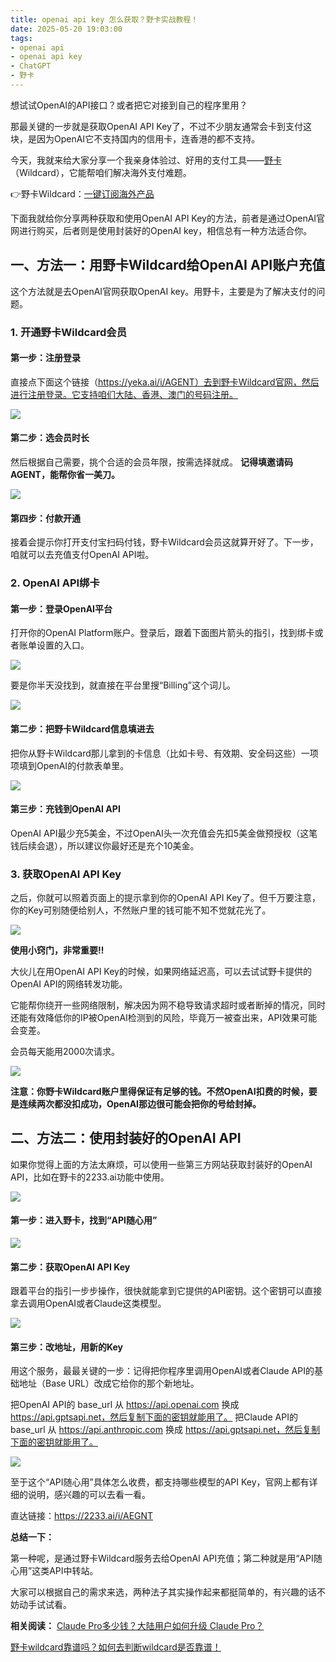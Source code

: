 ```yaml
---
title: openai api key 怎么获取？野卡实战教程！
date: 2025-05-20 19:03:00
tags:
- openai api
- openai api key
- ChatGPT
- 野卡
---
```




想试试OpenAI的API接口？或者把它对接到自己的程序里用？



那最关键的一步就是获取OpenAI API Key了，不过不少朋友通常会卡到支付这块，是因为OpenAI它不支持国内的信用卡，连香港的都不支持。



今天，我就来给大家分享一个我亲身体验过、好用的支付工具——[野卡](https://www.fengshengyusheng.cn/%e6%9c%80%e6%96%b0%e9%87%8e%e5%8d%a1wildcard%e4%bd%bf%e7%94%a8%e6%8c%87%e5%8d%97%ef%bc%9a%e8%b6%85%e5%85%a8%e9%9d%a2%e4%bb%8b%e7%bb%8d/)（Wildcard），它能帮咱们解决海外支付难题。



&#x20;👉野卡Wildcard：[一键订阅海外产品](https://yeka.ai/i/AGENT)



下面我就给你分享两种获取和使用OpenAI API Key的方法，前者是通过OpenAI官网进行购买，后者则是使用封装好的OpenAI key，相信总有一种方法适合你。



## **一、方法一：用野卡Wildcard给OpenAI API账户充值**

这个方法就是去OpenAI官网获取OpenAI key。用野卡，主要是为了解决支付的问题。

### 1. **开通野卡Wildcard会员**

#### **第一步：注册登录**


直接点下面这个链接（https://yeka.ai/i/AGENT）去到野卡Wildcard官网，然后进行注册登录。它支持咱们大陆、香港、澳门的号码注册。

![](https://workstation.sg.larksuite.com/space/api/box/stream/download/asynccode/?code=MDEyYTIyNWM3N2UzOTYwMDYwY2M4MjRiYTQzYTEyMGVfaENsNDlJazZqQjNYcXFWVXpPaGQzMElnOUM1Q3A5WDZfVG9rZW46Q2plcmJQUGV0b21UR2R4MkdvN2xOUWhQZ1JmXzE3NDc3Mzg5NzM6MTc0Nzc0MjU3M19WNA)



#### **第二步：选会员时长**

然后根据自己需要，挑个合适的会员年限，按需选择就成。
**记得填邀请码 AGENT，能帮你省一美刀。**

![](https://workstation.sg.larksuite.com/space/api/box/stream/download/asynccode/?code=MzFjYTQzMGNhNWJhZjc0YzhiY2I4ZGVkZDVjOTQ4NTJfM0x5UE8yclpMdzl1aElHVzl3VEIzVkV0TzFsS1VuRk9fVG9rZW46Vk9jYmJ3RVRubzl5ZEZ4aDZiTWx2UjBGZ1RkXzE3NDc3Mzg5NzM6MTc0Nzc0MjU3M19WNA)

#### **第四步：付款开通**


接着会提示你打开支付宝扫码付钱，野卡Wildcard会员这就算开好了。下一步，咱就可以去充值支付OpenAI API啦。





### 2. **OpenAI API绑卡**



#### **第一步：登录OpenAI平台**


打开你的OpenAI Platform账户。登录后，跟着下面图片箭头的指引，找到绑卡或者账单设置的入口。


![](https://workstation.sg.larksuite.com/space/api/box/stream/download/asynccode/?code=ZWQ2NGY0ZTNiMzBlYWNiMDAzNGUwNTA2NGI3MDc1NTNfSlJjS0NvZ3ZTTHFwUVZwVVZ3OHFxT0ZJQTYwV1RONUFfVG9rZW46VmpnbmI5bVBnb1R3UG54WXNwbWx6ZXFJZzllXzE3NDc3Mzg5NzM6MTc0Nzc0MjU3M19WNA)


要是你半天没找到，就直接在平台里搜“Billing”这个词儿。


![](https://workstation.sg.larksuite.com/space/api/box/stream/download/asynccode/?code=NmY0YjA3NjU3Y2YxNjc3YzQ3MDFhNDg1YjIyODQwOWZfa3JDUU5WTldHRmhTOU90azlha1dlVTRLVE16Z2pHcTFfVG9rZW46S21OM2JCMmxib1dHWEJ4VEdXdWw1UVdQZ3ZmXzE3NDc3Mzg5NzM6MTc0Nzc0MjU3M19WNA)

#### **第二步：把野卡Wildcard信息填进去**


把你从野卡Wildcard那儿拿到的卡信息（比如卡号、有效期、安全码这些）一项项填到OpenAI的付款表单里。


![](https://workstation.sg.larksuite.com/space/api/box/stream/download/asynccode/?code=ZjQxNDA2Zjk3ZDQyNTM5NjQyN2IxMWJjMzBiYmIyOWJfSFMxUHdSUzNIbFh2STVwQWJ3M2dJemJaYjE2S1hvTUJfVG9rZW46SWxtaGI5em4wb2RPR1N4cWhLSmxYZmJlZzZSXzE3NDc3Mzg5NzM6MTc0Nzc0MjU3M19WNA)

#### **第三步：充钱到OpenAI API**

OpenAI API最少充5美金，不过OpenAI头一次充值会先扣5美金做预授权（这笔钱后续会退），所以建议你最好还是充个10美金。



### 3. **获取OpenAI API Key**


之后，你就可以照着页面上的提示拿到你的OpenAI API Key了。但千万要注意，你的Key可别随便给别人，不然账户里的钱可能不知不觉就花光了。


![](https://workstation.sg.larksuite.com/space/api/box/stream/download/asynccode/?code=NjkxZTU5OTBkY2ZkMzYyNGE0MDUxZmIzNDZlNjU3N2RfWkFUY0c2VFZjQ0I4WnF6Z3VXS3NucThZamRRMXBqS1ZfVG9rZW46UHEybWJXSGgxb3U2dXR4a1RWUWxoOUEzZ3BiXzE3NDc3Mzg5NzM6MTc0Nzc0MjU3M19WNA)

**使用小窍门，非常重要‼️**



大伙儿在用OpenAI API Key的时候，如果网络延迟高，可以去试试野卡提供的OpenAI API的网络转发功能。



它能帮你绕开一些网络限制，解决因为网不稳导致请求超时或者断掉的情况，同时还能有效降低你的IP被OpenAI检测到的风险，毕竟万一被查出来，API效果可能会变差。

会员每天能用2000次请求。


![](https://workstation.sg.larksuite.com/space/api/box/stream/download/asynccode/?code=NDQ0M2Q1NjQ0OGExOWNlMThhYTdlOTg1MWQ1MTdhYTVfbE1SUkR3emtiampweVN1OGVrcEg4cXR6MlNNSmVSOGZfVG9rZW46SzdwVGJHd1Iwb1lkWWV4UmNXeGxLSW44ZzZmXzE3NDc3Mzg5NzM6MTc0Nzc0MjU3M19WNA)



**注意：你野卡Wildcard账户里得保证有足够的钱。不然OpenAI扣费的时候，要是连续两次都没扣成功，OpenAI那边很可能会把你的号给封掉。**



## **二、方法二：使用封装好的OpenAI API**

如果你觉得上面的方法太麻烦，可以使用一些第三方网站获取封装好的OpenAI API，比如在野卡的2233.ai功能中使用。


![](https://workstation.sg.larksuite.com/space/api/box/stream/download/asynccode/?code=ZThiYmM1OGI5YWIwNWI5ODg0N2ViMjRmNzk0ZGI2ZDhfdExQRWFzMXhGaHVKOWt1S09iaVplUnNlck43TDAzTnFfVG9rZW46SGczYmIwWlhNb3VXbGt4dmk5ZGxhNjZlZ2loXzE3NDc3Mzg5NzM6MTc0Nzc0MjU3M19WNA)



#### **第一步：进入野卡，找到“API随心用”**&#xA;

![](https://workstation.sg.larksuite.com/space/api/box/stream/download/asynccode/?code=NGYzZDE3MWEyMGU0NDc1YTBiOWRmZjdmMjc5OWYwYTZfSENJTGExd0Vyc3hvNU1MS28xa052VE9MSEMzRjBNUDBfVG9rZW46SzBUV2JrQTNKb0g4Zm14a01CU2wwUUlLZ01CXzE3NDc3Mzg5NzM6MTc0Nzc0MjU3M19WNA)



#### **第二步：获取OpenAI API Key**


跟着平台的指引一步步操作，很快就能拿到它提供的API密钥。这个密钥可以直接拿去调用OpenAI或者Claude这类模型。

![](https://workstation.sg.larksuite.com/space/api/box/stream/download/asynccode/?code=ODRkNGJmZjBmMDgzOTczODdmNWNjMzlmMzIzZWZiZDZfUWRueDN5UGdFbUxOQUdidGFPa2NlQXozVUI1VVhYRjlfVG9rZW46R3Fua2JiYXg3b0U3NjR4QVhuYmxObjRiZzQ1XzE3NDc3Mzg5NzM6MTc0Nzc0MjU3M19WNA)

#### **第三步：改地址，用新的Key**


用这个服务，最最关键的一步：记得把你程序里调用OpenAI或者Claude API的基础地址（Base URL）改成它给你的那个新地址。


把OpenAI API的 base\_url 从 https://api.openai.com 换成 https://api.gptsapi.net，然后复制下面的密钥就能用了。
把Claude API的 base\_url 从 https://api.anthropic.com 换成 https://api.gptsapi.net，然后复制下面的密钥就能用了。

![](https://workstation.sg.larksuite.com/space/api/box/stream/download/asynccode/?code=NDNiODA0N2MwZTIxZmJkYjIyNDM0ZmRjZGU4OTdkYTdfT2RTY3NITWJrMVhVNnM4cVNiUzc0Z3pVbDBPN3RGNUtfVG9rZW46S2hkaWJJd2ZGb2thbnR4eDJJWGxEQ3haZ1FiXzE3NDc3Mzg5NzM6MTc0Nzc0MjU3M19WNA)

至于这个“API随心用”具体怎么收费，都支持哪些模型的API Key，官网上都有详细的说明，感兴趣的可以去看一看。


直达链接：https://2233.ai/i/AEGNT

**总结一下：**

第一种呢，是通过野卡Wildcard服务去给OpenAI API充值；第二种就是用“API随心用”这类API中转站。



大家可以根据自己的需求来选，两种法子其实操作起来都挺简单的，有兴趣的话不妨动手试试看。



**相关阅读：**
[Claude Pro多少钱？大陆用户如何升级 Claude Pro？](https://yeka-card.github.io/2025/05/08/Claude%20Pro%E5%A4%9A%E5%B0%91%E9%92%B1%EF%BC%9F%E5%A4%A7%E9%99%86%E7%94%A8%E6%88%B7%E5%A6%82%E4%BD%95%E5%8D%87%E7%BA%A7%20Claude%20Pro/)

[野卡wildcard靠谱吗？如何去判断wildcard是否靠谱！](https://yeka-card.github.io/2025/05/13/%E9%87%8E%E5%8D%A1wildcard%E9%9D%A0%E8%B0%B1%E5%90%97%EF%BC%9F%E5%A6%82%E4%BD%95%E5%8E%BB%E5%88%A4%E6%96%ADwildcard%E6%98%AF%E5%90%A6%E9%9D%A0%E8%B0%B1%EF%BC%81/)
